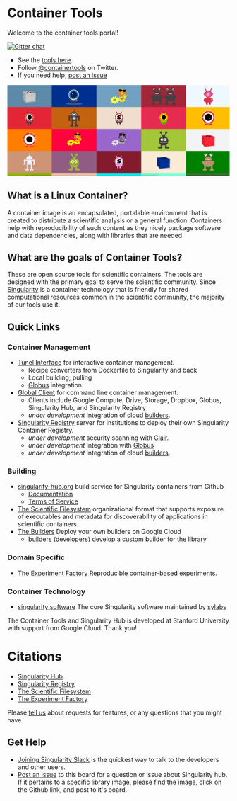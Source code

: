 # Container Tools

Welcome to the container tools portal! 

[![Gitter chat](https://badges.gitter.im/gitterHQ/gitter.png)](https://gitter.im/singularityhub/lobby)

 - See the [tools here](https://singularityhub.github.io).
 - Follow [@containertools](https://www.twitter.com/containertools) on Twitter.
 - If you need help, [post an issue](https://github.com/singularityhub/singularityhub.github.io/issues)

![img/robot-banner.png](img/robot-banner.png)

## What is a Linux Container?
A container image is an encapsulated, portalable environment that is created to distribute a scientific analysis or a general function. Containers help with reproducibility of such content as they nicely package software and data dependencies, along with libraries that are needed.

## What are the goals of Container Tools?
These are open source tools for scientific containers. The tools are designed with the primary
goal to serve the scientific community. Since [Singularity](https://singularityware.github.io) is 
a container technology that is friendly for shared computational resources common in the scientific community,
the majority of our tools use it. 


## Quick Links

### Container Management

 - [Tunel Interface](https://singularityhub.github.io/interface) for interactive container management.
   - Recipe converters from Dockerfile to Singularity and back
   - Local building, pulling
   - [Globus](https://singularityhub.github.io/interface/plugin-globus) integration 
 - [Global Client](https://singularityhub.github.io/sregistry-cli) for command line container management.
   - Clients include Google Compute, Drive, Storage, Dropbox, Globus, Singularity Hub, and Singularity Registry
   - *under development* integration of cloud [builders](https://singularityhub.github.io/sregistry-cli/client-google-compute).
 - [Singularity Registry](https://singularityhub.github.io/sregistry) server for institutions to deploy their own Singularity Container Registry.
   - *under development* security scanning with [Clair](https://github.com/coreos/clair).
   - *under development* integration with [Globus](https://www.globus.org)
   - *under development* integration of cloud [builders](https://singularityhub.github.io/sregistry-cli/client-google-compute).

### Building

 - [singularity-hub.org](https://www.singularity-hub.org) build service for Singularity containers from Github
   - [Documentation](https://github.com/singularityhub/singularityhub.github.io/wiki)
   - [Terms of Service](http://singularity-hub.org/terms)
 - [The Scientific Filesystem](https://sci-f.github.io) organizational format that supports exposure of executables and metadata for discoverability of applications in scientific containers.
 - [The Builders](https://singularityhub.github.io/sregistry-cli/client-google-compute) Deploy your own builders on Google Cloud
   - [builders (developers)](https://singularityhub.github.io/builders) develop a custom builder for the library

### Domain Specific

 - [The Experiment Factory](https://expfactory.github.io) Reproducible container-based experiments.


### Container Technology

- [singularity software](https://singularityware.github.io) The core Singularity software maintained by [sylabs](https://sylabs.io)


The Container Tools and Singularity Hub is developed at Stanford University with support from Google Cloud. Thank you!

# Citations

 - [Singularity Hub](http://journals.plos.org/plosone/article?id=10.1371/journal.pone.0188511).
 - [Singularity Registry](https://doi.org/10.21105/joss.00426)
 - [The Scientific Filesystem](https://doi.org/10.1093/gigascience/giy023)
 - [The Experiment Factory](https://doi.org/10.21105/joss.00521)


Please [tell us](https://www.github.com/singularityhub/singularityhub.github.io) about requests for features, or any questions that you might have.


## Get Help
- [Joining Singularity Slack](https://singularity-container.slack.com) is the quickest way to talk to the developers and other users.
- [Post an issue](https://www.github.com/singularityhub/singularityhub.github.io/issues) to this board for a question or issue about Singularity hub. If it pertains to a specific library image, please [find the image](https://singularity-hub.org/collections/library), click on the Github link, and post to it's board.
